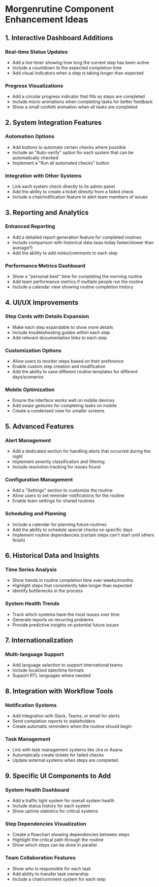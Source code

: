 # Morgenrutine Component Enhancement Ideas

## 1. Interactive Dashboard Additions

### Real-time Status Updates
- Add a live timer showing how long the current step has been active
- Include a countdown to the expected completion time
- Add visual indicators when a step is taking longer than expected

### Progress Visualizations
- Add a circular progress indicator that fills as steps are completed
- Include micro-animations when completing tasks for better feedback
- Show a small confetti animation when all tasks are completed

## 2. System Integration Features

### Automation Options
- Add buttons to automate certain checks where possible
- Include an "Auto-verify" option for each system that can be automatically checked
- Implement a "Run all automated checks" button

### Integration with Other Systems
- Link each system check directly to its admin panel
- Add the ability to create a ticket directly from a failed check
- Include a chat/notification feature to alert team members of issues

## 3. Reporting and Analytics

### Enhanced Reporting
- Add a detailed report generation feature for completed routines
- Include comparison with historical data (was today faster/slower than average?)
- Add the ability to add notes/comments to each step

### Performance Metrics Dashboard
- Show a "personal best" time for completing the morning routine
- Add team performance metrics if multiple people run the routine
- Include a calendar view showing routine completion history

## 4. UI/UX Improvements

### Step Cards with Details Expansion
- Make each step expandable to show more details
- Include troubleshooting guides within each step
- Add relevant documentation links to each step

### Customization Options
- Allow users to reorder steps based on their preference
- Enable custom step creation and modification
- Add the ability to save different routine templates for different days/scenarios

### Mobile Optimization
- Ensure the interface works well on mobile devices
- Add swipe gestures for completing tasks on mobile
- Create a condensed view for smaller screens

## 5. Advanced Features

### Alert Management
- Add a dedicated section for handling alerts that occurred during the night
- Implement severity classification and filtering
- Include resolution tracking for issues found

### Configuration Management
- Add a "Settings" section to customize the routine
- Allow users to set reminder notifications for the routine
- Enable team settings for shared routines

### Scheduling and Planning
- Include a calendar for planning future routines
- Add the ability to schedule special checks on specific days
- Implement routine dependencies (certain steps can't start until others finish)

## 6. Historical Data and Insights

### Time Series Analysis
- Show trends in routine completion time over weeks/months
- Highlight steps that consistently take longer than expected
- Identify bottlenecks in the process

### System Health Trends
- Track which systems have the most issues over time
- Generate reports on recurring problems
- Provide predictive insights on potential future issues

## 7. Internationalization

### Multi-language Support
- Add language selection to support international teams
- Include localized date/time formats
- Support RTL languages where needed

## 8. Integration with Workflow Tools

### Notification Systems
- Add integration with Slack, Teams, or email for alerts
- Send completion reports to stakeholders
- Create automatic reminders when the routine should begin

### Task Management
- Link with task management systems like Jira or Asana
- Automatically create tickets for failed checks
- Update external systems when steps are completed

## 9. Specific UI Components to Add

### System Health Dashboard
- Add a traffic light system for overall system health
- Include status history for each system
- Show uptime statistics for critical systems

### Step Dependencies Visualization
- Create a flowchart showing dependencies between steps
- Highlight the critical path through the routine
- Show which steps can be done in parallel

### Team Collaboration Features
- Show who is responsible for each task
- Add ability to transfer task ownership
- Include a chat/comment system for each step